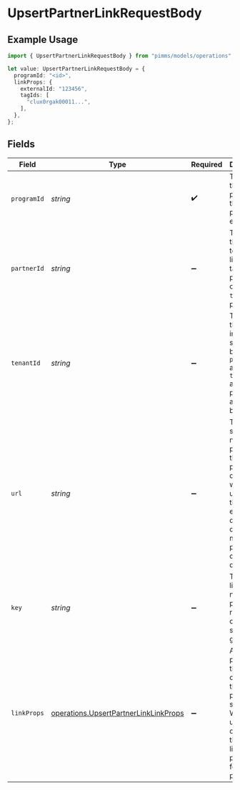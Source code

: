 # UpsertPartnerLinkRequestBody

## Example Usage

```typescript
import { UpsertPartnerLinkRequestBody } from "pimms/models/operations";

let value: UpsertPartnerLinkRequestBody = {
  programId: "<id>",
  linkProps: {
    externalId: "123456",
    tagIds: [
      "clux0rgak00011...",
    ],
  },
};
```

## Fields

| Field                                                                                                                                                           | Type                                                                                                                                                            | Required                                                                                                                                                        | Description                                                                                                                                                     |
| --------------------------------------------------------------------------------------------------------------------------------------------------------------- | --------------------------------------------------------------------------------------------------------------------------------------------------------------- | --------------------------------------------------------------------------------------------------------------------------------------------------------------- | --------------------------------------------------------------------------------------------------------------------------------------------------------------- |
| `programId`                                                                                                                                                     | *string*                                                                                                                                                        | :heavy_check_mark:                                                                                                                                              | The ID of the program that the partner is enrolled in.                                                                                                          |
| `partnerId`                                                                                                                                                     | *string*                                                                                                                                                        | :heavy_minus_sign:                                                                                                                                              | The ID of the partner to create a link for. Will take precedence over `tenantId` if provided.                                                                   |
| `tenantId`                                                                                                                                                      | *string*                                                                                                                                                        | :heavy_minus_sign:                                                                                                                                              | The ID of the partner in your system. If both `partnerId` and `tenantId` are not provided, an error will be thrown.                                             |
| `url`                                                                                                                                                           | *string*                                                                                                                                                        | :heavy_minus_sign:                                                                                                                                              | The URL to shorten (if not provided, the program's default URL will be used). Will throw an error if the domain doesn't match the program's default URL domain. |
| `key`                                                                                                                                                           | *string*                                                                                                                                                        | :heavy_minus_sign:                                                                                                                                              | The short link slug. If not provided, a random 7-character slug will be generated.                                                                              |
| `linkProps`                                                                                                                                                     | [operations.UpsertPartnerLinkLinkProps](../../models/operations/upsertpartnerlinklinkprops.md)                                                                  | :heavy_minus_sign:                                                                                                                                              | Additional properties that you can pass to the partner's short link. Will be used to override the default link properties for this partner.                     |